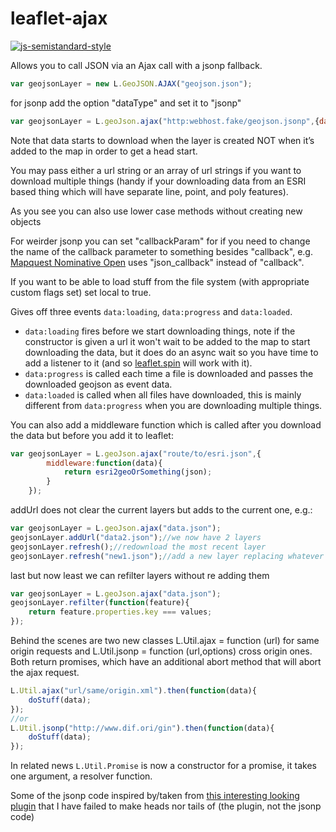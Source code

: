 leaflet-ajax
===========

[![js-semistandard-style](https://img.shields.io/badge/code%20style-semistandard-brightgreen.svg?style=flat-square)](https://github.com/Flet/semistandard)


Allows you to call JSON via an Ajax call with a jsonp fallback.

```javascript
var geojsonLayer = new L.GeoJSON.AJAX("geojson.json");
```
for jsonp add the option "dataType" and set it to "jsonp"
``` javascript
var geojsonLayer = L.geoJson.ajax("http:webhost.fake/geojson.jsonp",{dataType:"jsonp"});
```
Note that data starts to download when the layer is created NOT when it’s added to the map in order to get a head start.

You may pass either a url string or an array of url strings if you want to download multiple things (handy
if your downloading data from an ESRI based thing which will have separate line, point, and poly features).

As you see you can also use lower case methods without creating new objects

For weirder jsonp you can set "callbackParam" for if you need to change the name of the callback parameter to something besides "callback", e.g. [Mapquest Nominative Open](http://open.mapquestapi.com/nominatim/) uses "json_callback" instead of "callback".

If you want to be able to load stuff from the file system (with appropriate custom flags set) set local to true.

Gives off three events `data:loading`, `data:progress` and `data:loaded`.

- `data:loading` fires before we start downloading things, note if the constructor is given a url it won't wait to be added to the map
to start downloading the data, but it does do an async wait so you have time to add a listener to it (and so [leaflet.spin](https://github.com/makinacorpus/Leaflet.Spin) will work with it).
- `data:progress` is called each time a file is downloaded and passes the downloaded geojson as event data.
- `data:loaded` is called when all files have downloaded, this is mainly different from `data:progress` when you are downloading multiple things.

You can also add a middleware function which is called after you download the data but before you add it to leaflet:

```javascript
var geojsonLayer = L.geoJson.ajax("route/to/esri.json",{
    	middleware:function(data){
        	return esri2geoOrSomething(json);
    	}
    });
```

addUrl does not clear the current layers but adds to the current one,  e.g.:

```javascript
var geojsonLayer = L.geoJson.ajax("data.json");
geojsonLayer.addUrl("data2.json");//we now have 2 layers
geojsonLayer.refresh();//redownload the most recent layer
geojsonLayer.refresh("new1.json");//add a new layer replacing whatever is there
```

last but now least we can refilter layers without re adding them

```javascript
var geojsonLayer = L.geoJson.ajax("data.json");
geojsonLayer.refilter(function(feature){
    return feature.properties.key === values;
});
```

Behind the scenes are two new classes L.Util.ajax = function (url) for same origin requests and L.Util.jsonp = function (url,options) cross origin ones. Both return promises, which have an additional abort method that will abort the ajax request.

```js
L.Util.ajax("url/same/origin.xml").then(function(data){
	doStuff(data);
});
//or
L.Util.jsonp("http://www.dif.ori/gin").then(function(data){
	doStuff(data);
});
```

In related news `L.Util.Promise` is now a constructor for a promise, it takes one argument, a resolver function.

Some of the jsonp code inspired by/taken from [this interesting looking plugin](https://github.com/stefanocudini/leaflet-search) that I have failed to make heads nor tails of (the plugin, not the jsonp code)
